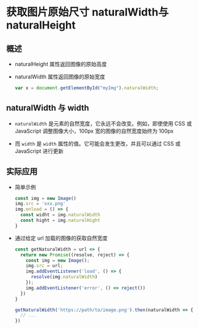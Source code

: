 # 获取图片原始尺寸 naturalWidth与naturalHeight

## 概述

+ naturalHeight 属性返回图像的原始高度

+ naturalWidth 属性返回图像的原始宽度

  ```js
  var x = document.getElementById("myImg").naturalWidth;
  ```

## naturalWidth 与 width

+ `naturalWidth` 是元素的自然宽度，它永远不会改变。例如，即使使用 CSS 或 JavaScript 调整图像大小，100px 宽的图像的自然宽度始终为 100px

+ 而 `width` 是 `width` 属性的值。它可能会发生更改，并且可以通过 CSS 或 JavaScript 进行更新

## 实际应用

+ 简单示例

  ```js
  const img = new Image()
  img.src = 'xxx.png'
  img.onload = () => {
    const widht = img.naturalWidth
    const hight = img.naturalHight
  }
  ```

+ 通过给定 url 加载的图像的获取自然宽度

  ```js
  const getNaturalWidth = url => {
    return new Promise((resolve, reject) => {
      const img = new Image();
      img.src = url;
      img.addEventListener('load', () => {
        resolve(img.naturalWidth)
      });
      img.addEventListener('error', () => reject())
    })
  }

  getNaturalWidth('https://path/to/image.png').then(naturalWidth => {
    // ...
  })
  ```

